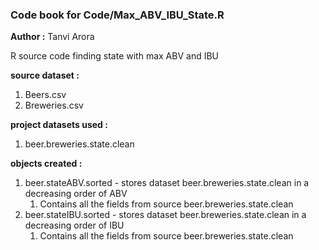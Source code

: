 ### Code book for Code/Max_ABV_IBU_State.R
**Author :** Tanvi Arora

R source code finding state with max ABV and IBU

**source dataset :** 
1) Beers.csv
2) Breweries.csv

**project datasets used :**
1) beer.breweries.state.clean

**objects created :**
1. beer.stateABV.sorted - stores dataset beer.breweries.state.clean in a decreasing order of ABV
    1. Contains all the fields from source beer.breweries.state.clean
2. beer.stateIBU.sorted - stores dataset beer.breweries.state.clean in a decreasing order of IBU
    1. Contains all the fields from source beer.breweries.state.clean
    
